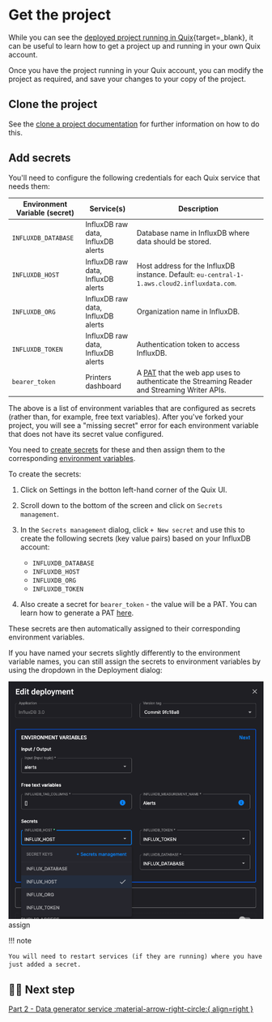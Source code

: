 # Get the project

While you can see the [deployed project running in Quix](https://portal.platform.quix.io/pipeline?token=pat-7381f57aaee34adf95382c3a60df6306&workspace=demo-predictivemaintenance-production){target=_blank}, it can be useful to learn how to get a project up and running in your own Quix account. 

Once you have the project running in your Quix account, you can modify the project as required, and save your changes to your copy of the project. 

## Clone the project

See the [clone a project documentation](../../create/clone-project.md) for further information on how to do this.

## Add secrets

You'll need to configure the following credentials for each Quix service that needs them:

| Environment Variable (secret) | Service(s) | Description|
|---|---|---|
| `INFLUXDB_DATABASE` | InfluxDB raw data, InfluxDB alerts | Database name in InfluxDB where data should be stored. |
| `INFLUXDB_HOST` | InfluxDB raw data, InfluxDB alerts | Host address for the InfluxDB instance. Default: `eu-central-1-1.aws.cloud2.influxdata.com`. |
| `INFLUXDB_ORG` | InfluxDB raw data, InfluxDB alerts | Organization name in InfluxDB. |
| `INFLUXDB_TOKEN` | InfluxDB raw data, InfluxDB alerts | Authentication token to access InfluxDB. |
| `bearer_token` | Printers dashboard | A [PAT](../../develop/authentication/personal-access-token.md) that the web app uses to authenticate the Streaming Reader and Streaming Writer APIs. |

The above is a list of environment variables that are configured as secrets (rather than, for example, free text variables). After you've forked your project, you will see a "missing secret" error for each environment variable that does not have its secret value configured.

You need to [create secrets](../../deploy/secrets-management.md) for these and then assign them to the corresponding [environment variables](../../deploy/environment-variables.md).

To create the secrets:

1. Click on Settings in the botton left-hand corner of the Quix UI.

2. Scroll down to the bottom of the screen and click on `Secrets management`.

3. In the `Secrets management` dialog, click `+ New secret` and use this to create the following secrets (key value pairs) based on your InfluxDB account:

    * `INFLUXDB_DATABASE`
    * `INFLUXDB_HOST`
    * `INFLUXDB_ORG`
    * `INFLUXDB_TOKEN`

4. Also create a secret for `bearer_token` - the value will be a PAT. You can learn how to generate a PAT [here](../../develop/authentication/personal-access-token.md).

These secrets are then automatically assigned to their corresponding environment variables.

If you have named your secrets slightly differently to the environment variable names, you can still assign the secrets to environment variables by using the dropdown in the Deployment dialog:

![Secrets dropdown](./images/assign-secret-dropdown.png)assign

!!! note

    You will need to restart services (if they are running) where you have just added a secret.

## 🏃‍♀️ Next step

[Part 2 - Data generator service :material-arrow-right-circle:{ align=right }](./data-generator.md)
